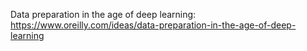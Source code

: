 Data preparation in the age of deep learning:
https://www.oreilly.com/ideas/data-preparation-in-the-age-of-deep-learning
